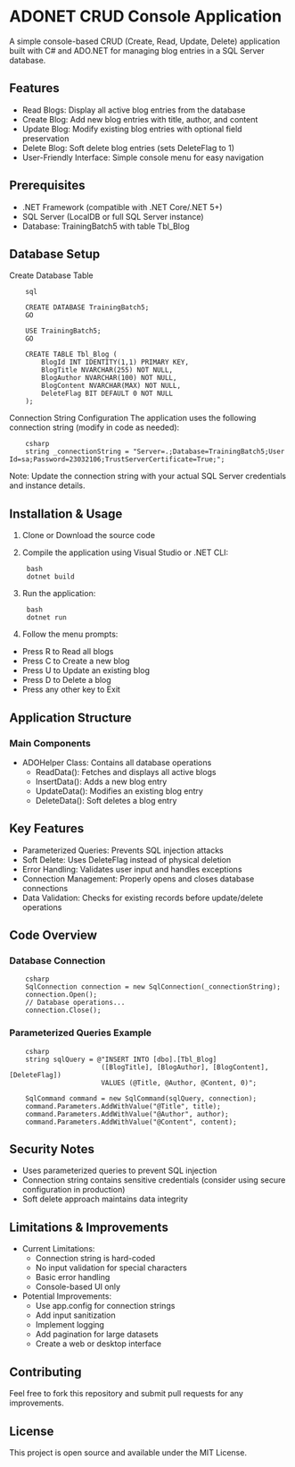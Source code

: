 # ADONET CRUD Console Application
A simple console-based CRUD (Create, Read, Update, Delete) application built with C# and ADO.NET for managing blog entries in a SQL Server database.

## Features
* Read Blogs: Display all active blog entries from the database
* Create Blog: Add new blog entries with title, author, and content
* Update Blog: Modify existing blog entries with optional field preservation
* Delete Blog: Soft delete blog entries (sets DeleteFlag to 1)
* User-Friendly Interface: Simple console menu for easy navigation

## Prerequisites
* .NET Framework (compatible with .NET Core/.NET 5+)
* SQL Server (LocalDB or full SQL Server instance)
* Database: TrainingBatch5 with table Tbl_Blog

## Database Setup
Create Database Table

        sql
        
        CREATE DATABASE TrainingBatch5;
        GO
        
        USE TrainingBatch5;
        GO
        
        CREATE TABLE Tbl_Blog (
            BlogId INT IDENTITY(1,1) PRIMARY KEY,
            BlogTitle NVARCHAR(255) NOT NULL,
            BlogAuthor NVARCHAR(100) NOT NULL,
            BlogContent NVARCHAR(MAX) NOT NULL,
            DeleteFlag BIT DEFAULT 0 NOT NULL
        );
Connection String Configuration
The application uses the following connection string (modify in code as needed):

        csharp
        string _connectionString = "Server=.;Database=TrainingBatch5;User Id=sa;Password=23032106;TrustServerCertificate=True;";
Note: Update the connection string with your actual SQL Server credentials and instance details.

## Installation & Usage
1. Clone or Download the source code
2. Compile the application using Visual Studio or .NET CLI:

        bash
        dotnet build

3. Run the application:

        bash
        dotnet run

4. Follow the menu prompts:

* Press R to Read all blogs
* Press C to Create a new blog
* Press U to Update an existing blog
* Press D to Delete a blog
* Press any other key to Exit

## Application Structure
### Main Components
* ADOHelper Class: Contains all database operations
  * ReadData(): Fetches and displays all active blogs
  * InsertData(): Adds a new blog entry
  * UpdateData(): Modifies an existing blog entry
  * DeleteData(): Soft deletes a blog entry

## Key Features
* Parameterized Queries: Prevents SQL injection attacks
* Soft Delete: Uses DeleteFlag instead of physical deletion
* Error Handling: Validates user input and handles exceptions
* Connection Management: Properly opens and closes database connections
* Data Validation: Checks for existing records before update/delete operations

## Code Overview
### Database Connection
        csharp
        SqlConnection connection = new SqlConnection(_connectionString);
        connection.Open();
        // Database operations...
        connection.Close();
### Parameterized Queries Example
        csharp
        string sqlQuery = @"INSERT INTO [dbo].[Tbl_Blog] 
                           ([BlogTitle], [BlogAuthor], [BlogContent], [DeleteFlag])
                           VALUES (@Title, @Author, @Content, 0)";
        
        SqlCommand command = new SqlCommand(sqlQuery, connection);
        command.Parameters.AddWithValue("@Title", title);
        command.Parameters.AddWithValue("@Author", author);
        command.Parameters.AddWithValue("@Content", content);

## Security Notes
* Uses parameterized queries to prevent SQL injection
* Connection string contains sensitive credentials (consider using secure configuration in production)
* Soft delete approach maintains data integrity

## Limitations & Improvements
* Current Limitations:
  * Connection string is hard-coded
  * No input validation for special characters
  * Basic error handling
  * Console-based UI only
* Potential Improvements:
  * Use app.config for connection strings
  * Add input sanitization
  * Implement logging
  * Add pagination for large datasets
  * Create a web or desktop interface

## Contributing
Feel free to fork this repository and submit pull requests for any improvements.

## License
This project is open source and available under the MIT License.
